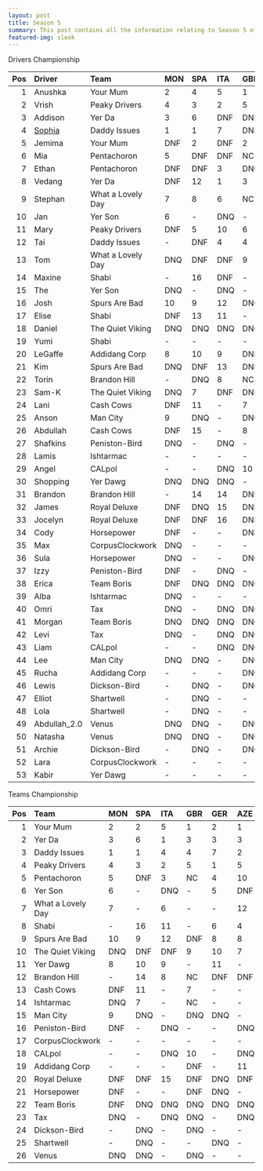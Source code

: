 ```yaml
---
layout: post 
title: Season 5 
summary: This post contains all the information relating to Season 5 of Formula j! 
featured-img: sleek 
--- 
```



Drivers Championship

|   Pos | Driver       | Team              | MON   | SPA   | ITA   | GBR   | GER   | AZE   | JPN   | MIA   | PAR   | USA   | TAL   | BRA   |   Points |
|------:|:-------------|:------------------|:------|:------|:------|:------|:------|:------|:------|:------|:------|:------|:------|:------|---------:|
|     1 | Anushka      | Your Mum          | 2     | 4     | 5     | 1     | 2     | 1     | 2     | 2     | DNF   | DNF   | 10    | DNF   |      134 |
|     2 | Vrish        | Peaky Drivers     | 4     | 3     | 2     | 5     | 1     | DNF   | DNF   | 5     | DNF   | 1     | 8     | DNF   |      106 |
|     3 | Addison      | Yer Da            | 3     | 6     | DNF   | DNF   | 3     | 3     | 3     | 4     | DNF   | DNF   | 7     | 4     |      100 |
|     4 | [Sophia](https://formulaj.github.io/about/)       | Daddy Issues      | 1     | 1     | 7     | DNF   | DNF   | 2     | DNF   | 1     | DNF   | DNF   | 11    | 17    |       99 |
|     5 | Jemima       | Your Mum          | DNF   | 2     | DNF   | 2     | DNF   | DNF   | 1     | 3     | 5     | DNF   | DNF   | 7     |       78 |
|     6 | Mia          | Pentachoron       | 5     | DNF   | DNF   | NC    | 4     | 10    | 4     | 9     | 3     | 3     | DNF   | 8     |       69 |
|     7 | Ethan        | Pentachoron       | DNF   | DNF   | 3     | DNQ   | DNF   | DNQ   | 7     | DNQ   | 2     | 4     | 4     | 5     |       67 |
|     8 | Vedang       | Yer Da            | DNF   | 12    | 1     | 3     | DNF   | DNF   | DNF   | DNF   | 1     | DNF   | 5     | DNF   |       60 |
|     9 | Stephan      | What a Lovely Day | 7     | 8     | 6     | NC    | 10    | DNF   | 16    | -     | DNF   | DNQ   | 12    | 1     |       58 |
|    10 | Jan          | Yer Son           | 6     | -     | DNQ   | -     | 12    | DNF   | 8     | 7     | DNF   | DNQ   | 3     | 3     |       55 |
|    11 | Mary         | Peaky Drivers     | DNF   | 5     | 10    | 6     | 9     | 5     | 6     | 6     | 6     | 5     | 9     | 13    |       53 |
|    12 | Tai          | Daddy Issues      | -     | DNF   | 4     | 4     | 7     | 6     | 5     | 8     | 10    | DNF   | DNF   | 12    |       42 |
|    13 | Tom          | What a Lovely Day | DNQ   | DNF   | DNF   | 9     | DNF   | 7     | DNF   | -     | DNF   | DNQ   | 13    | 2     |       36 |
|    14 | Maxine       | Shabi             | -     | 16    | DNF   | -     | 13    | DNF   | -     | 12    | DNF   | 6     | 2     | 6     |       33 |
|    15 | The          | Yer Son           | DNQ   | -     | DNQ   | -     | 5     | DNQ   | 14    | 13    | DNQ   | -     | 1     | 10    |       30 |
|    16 | Josh         | Spurs Are Bad     | 10    | 9     | 12    | DNQ   | DNF   | 8     | 10    | DNQ   | -     | 2     | -     | 11    |       23 |
|    17 | Elise        | Shabi             | DNF   | 13    | 11    | -     | 6     | 4     | -     | 17    | 7     | DNF   | -     | -     |       20 |
|    18 | Daniel       | The Quiet Viking  | DNQ   | DNQ   | DNQ   | DNQ   | -     | 12    | -     | 16    | 4     | -     | 18    | DNF   |       10 |
|    19 | Yumi         | Shabi             | -     | -     | -     | -     | -     | -     | -     | -     | -     | -     | 6     | 9     |       10 |
|    20 | LeGaffe      | Addidang Corp     | 8     | 10    | 9     | DNF   | 14    | 11    | 13    | 14    | -     | DNF   | -     | 15    |        9 |
|    21 | Kim          | Spurs Are Bad     | DNQ   | DNF   | 13    | DNF   | 8     | 9     | 9     | 11    | -     | DNF   | -     | DNF   |        7 |
|    22 | Torin        | Brandon Hill      | -     | DNQ   | 8     | NC    | DNF   | DNF   | DNF   | DNF   | 8     | DNF   | 14    | 14    |        6 |
|    23 | Sam-K        | The Quiet Viking  | DNQ   | 7     | DNF   | DNF   | -     | DNF   | 11    | DNQ   | DNF   | DNQ   | 16    | 16    |        4 |
|    24 | Lani         | Cash Cows         | DNF   | 11    | -     | 7     | -     | -     | -     | DNQ   | -     | DNF   | -     | -     |        4 |
|    25 | Anson        | Man City          | 9     | DNQ   | -     | DNQ   | DNQ   | -     | -     | -     | DNQ   | DNQ   | -     | -     |        4 |
|    26 | Abdullah     | Cash Cows         | DNF   | 15    | -     | 8     | -     | -     | -     | DNQ   | -     | DNF   | -     | -     |        3 |
|    27 | Shafkins     | Peniston-Bird     | DNQ   | -     | DNQ   | -     | -     | DNQ   | DNQ   | 15    | 9     | -     | DNQ   | -     |        2 |
|    28 | Lamis        | Ishtarmac         | -     | -     | -     | -     | -     | -     | 17    | 10    | -     | DNF   | -     | -     |        1 |
|    29 | Angel        | CALpol            | -     | -     | DNQ   | 10    | -     | DNQ   | DNQ   | -     | DNQ   | -     | DNQ   | -     |        1 |
|    30 | Shopping     | Yer Dawg          | DNQ   | DNQ   | DNQ   | -     | 11    | -     | -     | -     | -     | -     | DNQ   | -     |        0 |
|    31 | Brandon      | Brandon Hill      | -     | 14    | 14    | DNF   | DNF   | DNF   | 12    | DNF   | DNF   | DNF   | 15    | -     |        0 |
|    32 | James        | Royal Deluxe      | DNF   | DNQ   | 15    | DNF   | DNQ   | DNQ   | 15    | DNQ   | DNF   | DNQ   | DNQ   | -     |        0 |
|    33 | Jocelyn      | Royal Deluxe      | DNF   | DNF   | 16    | DNF   | DNQ   | DNF   | DNQ   | DNF   | DNQ   | DNQ   | DNQ   | -     |        0 |
|    34 | Cody         | Horsepower        | DNF   | -     | -     | DNF   | DNQ   | -     | -     | -     | DNQ   | -     | 17    | -     |        0 |
|    35 | Max          | CorpusClockwork   | DNQ   | -     | -     | -     | -     | -     | -     | 18    | -     | DNQ   | -     | -     |        0 |
|    36 | Sula         | Horsepower        | DNQ   | -     | -     | DNQ   | DNQ   | -     | -     | -     | DNQ   | -     | 19    | -     |        0 |
|    37 | Izzy         | Peniston-Bird     | DNF   | -     | DNQ   | -     | -     | DNQ   | DNQ   | DNQ   | DNF   | -     | DNQ   | -     |        0 |
|    38 | Erica        | Team Boris        | DNF   | DNQ   | DNQ   | DNQ   | DNQ   | DNQ   | DNQ   | DNQ   | -     | -     | -     | -     |        0 |
|    39 | Alba         | Ishtarmac         | DNQ   | -     | -     | -     | -     | -     | -     | DNQ   | -     | DNF   | -     | -     |        0 |
|    40 | Omri         | Tax               | DNQ   | -     | DNQ   | DNQ   | -     | DNQ   | DNQ   | DNQ   | DNQ   | DNQ   | DNQ   | -     |        0 |
|    41 | Morgan       | Team Boris        | DNQ   | DNQ   | DNQ   | DNQ   | DNQ   | DNQ   | DNQ   | DNQ   | -     | DNQ   | -     | -     |        0 |
|    42 | Levi         | Tax               | DNQ   | -     | DNQ   | DNQ   | -     | DNQ   | DNQ   | DNQ   | DNQ   | -     | DNQ   | -     |        0 |
|    43 | Liam         | CALpol            | -     | -     | DNQ   | DNQ   | -     | DNQ   | DNQ   | -     | DNQ   | -     | DNQ   | -     |        0 |
|    44 | Lee          | Man City          | DNQ   | DNQ   | -     | DNQ   | DNQ   | -     | -     | -     | DNQ   | DNQ   | -     | -     |        0 |
|    45 | Rucha        | Addidang Corp     | -     | -     | -     | DNQ   | -     | DNQ   | DNQ   | DNQ   | -     | DNQ   | -     | -     |        0 |
|    46 | Lewis        | Dickson-Bird      | -     | DNQ   | -     | DNQ   | -     | -     | DNQ   | -     | DNQ   | DNQ   | -     | -     |        0 |
|    47 | Elliot       | Shartwell         | -     | DNQ   | -     | -     | DNQ   | -     | DNQ   | -     | DNQ   | DNQ   | -     | -     |        0 |
|    48 | Lola         | Shartwell         | -     | DNQ   | -     | -     | DNQ   | -     | DNQ   | -     | DNQ   | DNQ   | -     | -     |        0 |
|    49 | Abdullah_2.0 | Venus             | DNQ   | DNQ   | -     | DNQ   | -     | -     | DNQ   | -     | DNQ   | -     | -     | -     |        0 |
|    50 | Natasha      | Venus             | DNQ   | DNQ   | -     | DNQ   | -     | -     | DNQ   | -     | DNQ   | -     | -     | -     |        0 |
|    51 | Archie       | Dickson-Bird      | -     | DNQ   | -     | DNQ   | -     | -     | DNQ   | -     | DNQ   | -     | -     | -     |        0 |
|    52 | Lara         | CorpusClockwork   | -     | -     | -     | -     | -     | -     | -     | DNQ   | -     | DNQ   | -     | -     |        0 |
|    53 | Kabir        | Yer Dawg          | -     | -     | -     | -     | -     | -     | -     | -     | -     | -     | DNQ   | -     |        0 |


Teams Championship

|   Pos | Team              | MON   | SPA   | ITA   | GBR   | GER   | AZE   | JPN   | MIA   | PAR   | USA   | TAL   | BRA   |   Points |
|------:|:------------------|:------|:------|:------|:------|:------|:------|:------|:------|:------|:------|:------|:------|---------:|
|     1 | Your Mum          | 2     | 2     | 5     | 1     | 2     | 1     | 1     | 2     | 5     | DNF   | 10    | 7     |      160 |
|     2 | Yer Da            | 3     | 6     | 1     | 3     | 3     | 3     | 3     | 4     | 1     | DNF   | 5     | 4     |      156 |
|     3 | Daddy Issues      | 1     | 1     | 4     | 4     | 7     | 2     | 5     | 1     | 10    | DNF   | 11    | 12    |      128 |
|     4 | Peaky Drivers     | 4     | 3     | 2     | 5     | 1     | 5     | 6     | 5     | 6     | 1     | 8     | 13    |      126 |
|     5 | Pentachoron       | 5     | DNF   | 3     | NC    | 4     | 10    | 4     | 9     | 2     | 3     | 4     | 5     |      104 |
|     6 | Yer Son           | 6     | -     | DNQ   | -     | 5     | DNF   | 8     | 7     | DNF   | -     | 1     | 3     |       71 |
|     7 | What a Lovely Day | 7     | -     | 6     | -     | -     | 12    | -     | -     | DNF   | -     | 12    | 1     |       54 |
|     8 | Shabi             | -     | 16    | 11    | -     | 6     | 4     | -     | 12    | 7     | 6     | 2     | 6     |       53 |
|     9 | Spurs Are Bad     | 10    | 9     | 12    | DNF   | 8     | 8     | 9     | 11    | -     | 2     | -     | 11    |       27 |
|    10 | The Quiet Viking  | DNQ   | DNF   | DNF   | 9     | 10    | 7     | 11    | 16    | 4     | -     | 18    | 16    |       17 |
|    11 | Yer Dawg          | 8     | 10    | 9     | -     | 11    | -     | -     | -     | -     | -     | DNQ   | -     |        9 |
|    12 | Brandon Hill      | -     | 14    | 8     | NC    | DNF   | DNF   | 12    | DNF   | 8     | DNF   | 14    | 14    |        6 |
|    13 | Cash Cows         | DNF   | 11    | -     | 7     | -     | -     | -     | DNQ   | -     | DNF   | -     | -     |        4 |
|    14 | Ishtarmac         | DNQ   | 7     | -     | NC    | -     | -     | -     | DNQ   | -     | DNF   | -     | -     |        4 |
|    15 | Man City          | 9     | DNQ   | -     | DNQ   | DNQ   | -     | -     | -     | DNQ   | DNQ   | -     | -     |        4 |
|    16 | Peniston-Bird     | DNF   | -     | DNQ   | -     | -     | DNQ   | DNQ   | 15    | 9     | -     | DNQ   | -     |        2 |
|    17 | CorpusClockwork   | -     | -     | -     | -     | -     | -     | 16    | 10    | -     | DNQ   | -     | -     |        1 |
|    18 | CALpol            | -     | -     | DNQ   | 10    | -     | DNQ   | DNQ   | -     | DNQ   | -     | DNQ   | -     |        1 |
|    19 | Addidang Corp     | -     | -     | -     | DNF   | -     | 11    | 13    | 14    | -     | DNF   | -     | 15    |        0 |
|    20 | Royal Deluxe      | DNF   | DNF   | 15    | DNF   | DNQ   | DNF   | 15    | DNF   | DNF   | DNQ   | DNQ   | -     |        0 |
|    21 | Horsepower        | DNF   | -     | -     | DNF   | DNQ   | -     | -     | -     | DNQ   | -     | 17    | -     |        0 |
|    22 | Team Boris        | DNF   | DNQ   | DNQ   | DNQ   | DNQ   | DNQ   | DNQ   | DNQ   | -     | DNQ   | -     | -     |        0 |
|    23 | Tax               | DNQ   | -     | DNQ   | DNQ   | -     | DNQ   | DNQ   | DNQ   | DNQ   | DNQ   | DNQ   | -     |        0 |
|    24 | Dickson-Bird      | -     | DNQ   | -     | DNQ   | -     | -     | DNQ   | -     | DNQ   | DNQ   | -     | -     |        0 |
|    25 | Shartwell         | -     | DNQ   | -     | -     | DNQ   | -     | DNQ   | -     | DNQ   | DNQ   | -     | -     |        0 |
|    26 | Venus             | DNQ   | DNQ   | -     | DNQ   | -     | -     | DNQ   | -     | DNQ   | -     | -     | -     |        0 |

